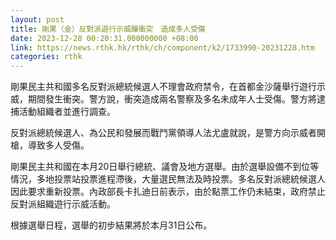 ```yaml
---
layout: post
title: 剛果（金）反對派遊行示威釀衝突　造成多人受傷
date: 2023-12-28 00:20:31.000000000 +08:00
link: https://news.rthk.hk/rthk/ch/component/k2/1733990-20231228.htm
categories: rthk
---
```


剛果民主共和國多名反對派總統候選人不理會政府禁令，在首都金沙薩舉行遊行示威，期間發生衝突。警方說，衝突造成兩名警察及多名未成年人士受傷。警方將逮捕活動組織者並進行調查。

反對派總統候選人、為公民和發展而戰鬥黨領導人法尤盧就說，是警方向示威者開槍，導致多人受傷。

剛果民主共和國在本月20日舉行總統、議會及地方選舉。由於選舉設備不到位等情況，多地投票站投票進程滯後，大量選民無法及時投票。多名反對派總統候選人因此要求重新投票。內政部長卡扎迪日前表示，由於點票工作仍未結束，政府禁止反對派組織遊行示威活動。

根據選舉日程，選舉的初步結果將於本月31日公布。
